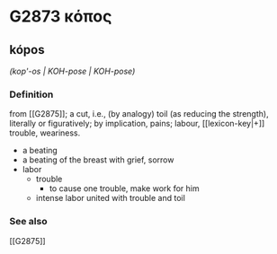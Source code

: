 # G2873 κόπος

## kópos

_(kop'-os | KOH-pose | KOH-pose)_

### Definition

from [[G2875]]; a cut, i.e., (by analogy) toil (as reducing the strength), literally or figuratively; by implication, pains; labour, [[lexicon-key|+]] trouble, weariness.

- a beating
- a beating of the breast with grief, sorrow
- labor
  - trouble
    - to cause one trouble, make work for him
  - intense labor united with trouble and toil

### See also

[[G2875]]

